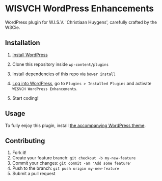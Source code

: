 # WISVCH WordPress Enhancements

WordPress plugin for W.I.S.V. 'Christiaan Huygens', carefully crafted by the W3Cie.


## Installation

1. [Install WordPress](https://codex.wordpress.org/Installing_WordPress)
2. Clone this repository inside `wp-content/plugins`
3. Install dependencies of this repo via `bower install`
4. [Log into WordPress](https://codex.wordpress.org/First_Steps_With_WordPress), go to `Plugins > Installed Plugins` 
and activate `	
WISVCH WordPress Enhancements`.

5. Start coding!

## Usage

To fully enjoy this plugin, install [the accompanying WordPress theme](https://github.com/WISVCH/rechallenge/).

## Contributing

1. Fork it!
2. Create your feature branch: `git checkout -b my-new-feature`
3. Commit your changes: `git commit -am 'Add some feature'`
4. Push to the branch: `git push origin my-new-feature`
5. Submit a pull request
